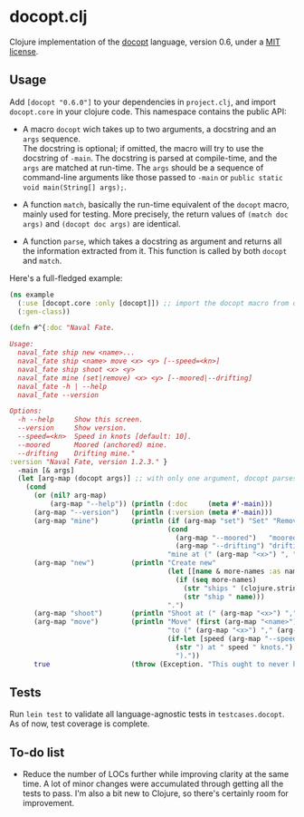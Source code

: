 # docopt.clj

Clojure implementation of the [docopt](http://docopt.org/) language, version 0.6, 
under a [MIT license](http://github.com/docopt/docopt.clj/blob/master/LICENSE).

## Usage

Add `[docopt "0.6.0"]` to your dependencies in `project.clj`, and import `docopt.core` in your clojure code. 
This namespace contains the public API:

- A macro `docopt` wich takes up to two arguments, a docstring and an `args` sequence.  
The docstring is optional; if omitted, the macro will try to use the docstring of `-main`. The docstring is parsed 
at compile-time, and the `args` are matched at run-time. The `args` should be a sequence of command-line arguments like
 those passed to `-main` or `public static void main(String[] args);`.

- A function `match`, basically the run-time equivalent of the `docopt` macro, mainly used for testing. 
More precisely, the return values of `(match doc args)` and `(docopt doc args)` are identical.

- A function `parse`, which takes a docstring as argument and returns all the information extracted from it.
This function is called by both `docopt` and `match`.

Here's a full-fledged example:
``` clojure
(ns example
  (:use [docopt.core :only [docopt]]) ;; import the docopt macro from docopt.core
  (:gen-class))

(defn #^{:doc "Naval Fate.

Usage:
  naval_fate ship new <name>...
  naval_fate ship <name> move <x> <y> [--speed=<kn>]
  naval_fate ship shoot <x> <y>
  naval_fate mine (set|remove) <x> <y> [--moored|--drifting]
  naval_fate -h | --help
  naval_fate --version

Options:
  -h --help     Show this screen.
  --version     Show version.
  --speed=<kn>  Speed in knots [default: 10].
  --moored      Moored (anchored) mine.
  --drifting    Drifting mine."
:version "Naval Fate, version 1.2.3." }
  -main [& args]
  (let [arg-map (docopt args)] ;; with only one argument, docopt parses -main's docstring.
    (cond 
      (or (nil? arg-map)
          (arg-map "--help")) (println (:doc     (meta #'-main)))
      (arg-map "--version")   (println (:version (meta #'-main)))
      (arg-map "mine")        (println (if (arg-map "set") "Set" "Remove") 
                                       (cond 
                                         (arg-map "--moored")   "moored" 
                                         (arg-map "--drifting") "drifting")
                                       "mine at (" (arg-map "<x>") ", " (arg-map "<y>") ").")
      (arg-map "new")         (println "Create new" 
                                       (let [[name & more-names :as names] (arg-map "<name>")]
                                         (if (seq more-names) 
                                           (str "ships " (clojure.string/join ", " names))
                                           (str "ship " name)))
                                       ".")
      (arg-map "shoot")       (println "Shoot at (" (arg-map "<x>") "," (arg-map "<y>") ").")
      (arg-map "move")        (println "Move" (first (arg-map "<name>")) 
                                       "to (" (arg-map "<x>") "," (arg-map "<y>")
                                       (if-let [speed (arg-map "--speed")]
                                         (str ") at " speed " knots.")
                                         ")."))
      true                    (throw (Exception. "This ought to never happen.")))))
```

## Tests

Run `lein test` to validate all language-agnostic tests in `testcases.docopt`. As of now, test coverage is complete.

## To-do list

- Reduce the number of LOCs further while improving clarity at the same time. 
A lot of minor changes were accumulated through getting all the tests to pass. 
I'm also a bit new to Clojure, so there's certainly room for improvement.
